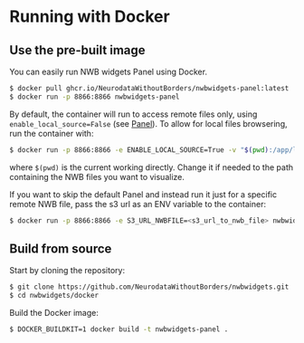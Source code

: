 # Running with Docker

## Use the pre-built image
You can easily run NWB widgets Panel using Docker.

```bash
$ docker pull ghcr.io/NeurodataWithoutBorders/nwbwidgets-panel:latest
$ docker run -p 8866:8866 nwbwidgets-panel
```

By default, the container will run to access remote files only, using `enable_local_source=False` (see [Panel](https://nwb-widgets.readthedocs.io/en/latest/contents/quickstart.html#basic-usage-with-panel)). To allow for local files browsering, run the container with:
```bash
$ docker run -p 8866:8866 -e ENABLE_LOCAL_SOURCE=True -v "$(pwd):/app/local_files:ro" nwbwidgets-panel
```
where `$(pwd)` is the current working directly. Change it if needed to the path containing the NWB files you want to visualize.

If you want to skip the default Panel and instead run it just for a specific remote NWB file, pass the s3 url as an ENV variable to the container:
```bash
$ docker run -p 8866:8866 -e S3_URL_NWBFILE=<s3_url_to_nwb_file> nwbwidgets-panel
```


## Build from source
Start by cloning the repository:
```bash
$ git clone https://github.com/NeurodataWithoutBorders/nwbwidgets.git
$ cd nwbwidgets/docker
```

Build the Docker image:
```bash
$ DOCKER_BUILDKIT=1 docker build -t nwbwidgets-panel .
```
